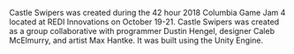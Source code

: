 Castle Swipers was created during the 42 hour 2018 Columbia Game Jam 4 located at REDI Innovations on October 19-21. Castle Swipers was created as a group collaborative with programmer Dustin Hengel, designer Caleb McElmurry, and artist Max Hantke. It was built using the Unity Engine.
